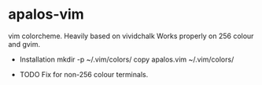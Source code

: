 apalos-vim
==========
vim colorcheme. Heavily based on vividchalk
Works properly on 256 colour and gvim.

* Installation
mkdir -p ~/.vim/colors/
copy apalos.vim ~/.vim/colors/

* TODO
Fix for non-256 colour terminals.
